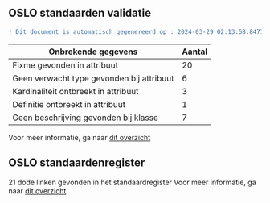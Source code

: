 ## OSLO standaarden validatie
```diff
! Dit document is automatisch gegenereerd op : 2024-03-29 02:13:58.847778
```

| Onbrekende gegevens               | Aantal  |
| ----------------------------              | --------------------------  |
| Fixme gevonden in attribuut               | 20  |
| Geen verwacht type gevonden bij attribuut | 6  |
| Kardinaliteit ontbreekt in attribuut      | 3  |
| Definitie ontbreekt in attribuut          | 1  |
| Geen beschrijving gevonden bij klasse     | 7  |

Voor meer informatie, ga naar [dit overzicht](output/controle_applicatieprofiel.md)

## OSLO standaardenregister

21 dode linken gevonden in het standaardregister
Voor meer informatie, ga naar [dit overzicht](output/dead_links.md)